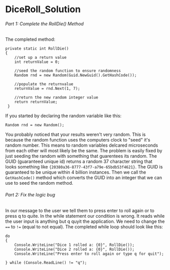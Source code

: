 # DiceRoll_Solution

###### Part 1: Complete the RollDie() Method
The completed method:
```
private static int RollDie()
{
	//set up a return value
	int returnValue = 0;

	//seed the random function to ensure randomness
	Random rnd = new Random(Guid.NewGuid().GetHashCode());

	//populate the returnvalue
	returnValue = rnd.Next(1, 7);

	//return the new random integer value
	return returnValue;
 }
 ```
 
 If you started by declaring the random variable like this:
 
 ```Random rnd = new Random();```
 
You probably noticed that your results weren't very random. This is because the random function uses the computers clock to "seed" it's random number. This means to random variables delcared microseconds from each other will most likely be the same. The problem is easily fixed by just seeding the random with something that guarentees its random. The GUID (guaranteed unique id) returns a random 37 character string that looks something like ``{20380a36-8777-43f7-a79e-65bdb53f4621}``. The GUID is guaranteed to be unique within 4 billion instances. Then we call the ``GetHashCode()`` method which converts the GUID into an integer that we can use to seed the random method.

###### Part 2: Fix the logic bug
In our message to the user we tell them to press enter to roll again or to press q to quite. In the while statement our condition is wrong. It reads while the user input is anything but q quyit the application. We need to change the ``==`` to ``!=`` (equal to not equal). The completed while loop should look like this:

```
do
{
    Console.WriteLine("Dice 1 rolled a: {0}", RollDie());
    Console.WriteLine("Dice 2 rolled a: {0}", RollDie());
    Console.WriteLine("Press enter to roll again or type q for quit");

} while (Console.ReadLine() != "q");
```
 
        


